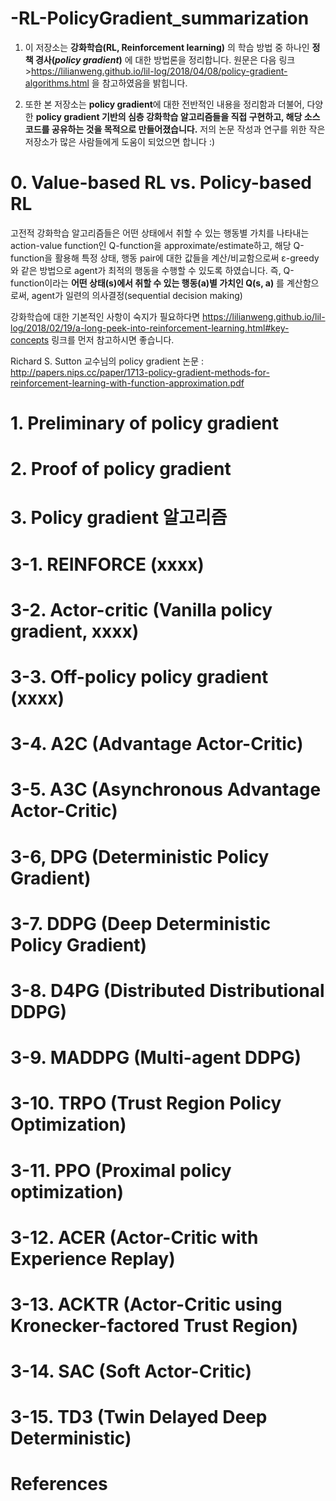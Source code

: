 # -RL-PolicyGradient_summarization
1. 이 저장소는 **강화학습(RL, Reinforcement learning)** 의 학습 방법 중 하나인 **정책 경사(***policy gradient***)** 에 대한 방법론을 정리합니다.
원문은 다음 링크 >https://lilianweng.github.io/lil-log/2018/04/08/policy-gradient-algorithms.html 을 참고하였음을 밝힙니다.

2. 또한 본 저장소는 **policy gradient**에 대한 전반적인 내용을 정리함과 더불어, 다양한 **policy gradient 기반의 심층 강화학습 알고리즘들을 직접 구현하고, 해당 소스코드를 공유하는 것을 목적으로 만들어졌습니다.**
저의 논문 작성과 연구를 위한 작은 저장소가 많은 사람들에게 도움이 되었으면 합니다 :)

# 0. Value-based RL vs. Policy-based RL
고전적 강화학습 알고리즘들은 어떤 상태에서 취할 수 있는 행동별 가치를 나타내는 action-value function인 Q-function을 approximate/estimate하고, 해당 Q-function을 활용해 특정 상태, 행동 pair에 대한 값들을 계산/비교함으로써 ε-greedy 와 같은 방법으로 agent가 최적의 행동을 수행할 수 있도록 하였습니다.
즉, Q-function이라는 **어떤 상태(s)에서 취할 수 있는 행동(a)별 가치인 Q(s, a)** 를 계산함으로써, agent가 일련의 의사결정(sequential decision making)

강화학습에 대한 기본적인 사항이 숙지가 필요하다면 https://lilianweng.github.io/lil-log/2018/02/19/a-long-peek-into-reinforcement-learning.html#key-concepts 링크를 먼저 참고하시면 좋습니다.

Richard S. Sutton 교수님의 policy gradient 논문 : http://papers.nips.cc/paper/1713-policy-gradient-methods-for-reinforcement-learning-with-function-approximation.pdf

# 1. Preliminary of policy gradient

# 2. Proof of policy gradient

# 3. Policy gradient 알고리즘
# 3-1. REINFORCE (xxxx)
# 3-2. Actor-critic (Vanilla policy gradient, xxxx)
# 3-3. Off-policy policy gradient (xxxx)

# 3-4. A2C (Advantage Actor-Critic)
# 3-5. A3C (Asynchronous Advantage Actor-Critic)
# 3-6, DPG (Deterministic Policy Gradient)
# 3-7. DDPG (Deep Deterministic Policy Gradient)
# 3-8. D4PG (Distributed Distributional DDPG)
# 3-9. MADDPG (Multi-agent DDPG)
# 3-10. TRPO (Trust Region Policy Optimization)
# 3-11. PPO (Proximal policy optimization)
# 3-12. ACER (Actor-Critic with Experience Replay)
# 3-13. ACKTR (Actor-Critic using Kronecker-factored Trust Region)
# 3-14. SAC (Soft Actor-Critic)
# 3-15. TD3 (Twin Delayed Deep Deterministic)

# References

